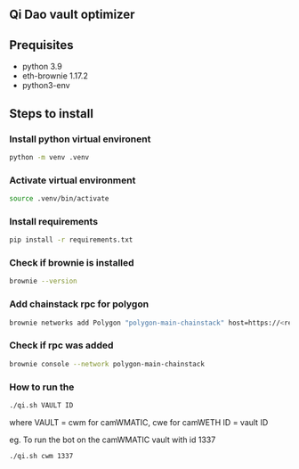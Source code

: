 ## Qi Dao vault optimizer

## Prequisites

* python 3.9
* eth-brownie 1.17.2
* python3-env


## Steps to install

### Install python virtual environent

```bash 
python -m venv .venv
```

### Activate virtual environment
```bash
source .venv/bin/activate
```

### Install requirements
```bash
pip install -r requirements.txt
```

### Check if brownie is installed
```bash
brownie --version
```

### Add chainstack rpc for polygon
```bash
brownie networks add Polygon "polygon-main-chainstack" host=https://<replace-with-your-credentials> chainid=137 name="Mainnet (Chainstack)" explorer=https://api.polygonscan.com/api
```

### Check if rpc was added

```bash
brownie console --network polygon-main-chainstack
```

### How to run the

```bash
./qi.sh VAULT ID
```
where 
VAULT = cwm for camWMATIC, cwe for camWETH
ID = vault ID

eg. To run the bot on the camWMATIC vault with id 1337

```bash
./qi.sh cwm 1337
```